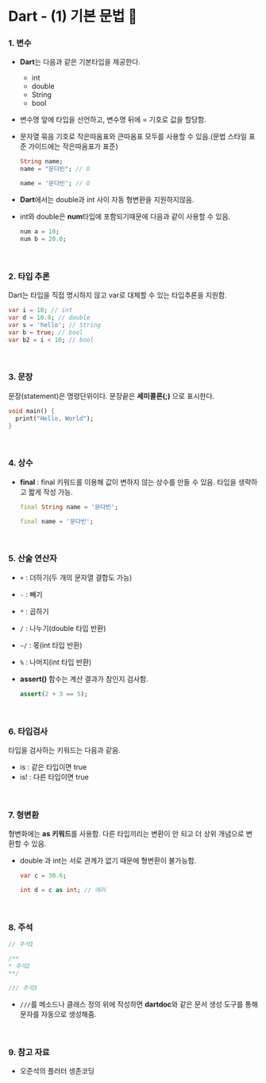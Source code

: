 # Dart - (1) 기본 문법 :dart:

### 1. 변수

- **Dart**는 다음과 같은 기본타입을 제공한다.
  - int
  - double
  - String
  - bool

- 변수명 앞에 타입을 선언하고, 변수명 뒤에 = 기호로 값을 할당함.

- 문자열 묶음 기호로 작은따옴표와 큰따옴표 모두를 사용할 수 있음.(문법 스타일 표준 가이드에는 작은따옴표가 표준)

  ```Dart
  String name;
  name = "문다빈"; // O
  
  name = '문다빈'; // O
  ```

- **Dart**에서는 double과 int 사이 자동 형변환을 지원하지않음.

- int와 double은 **num**타입에 포함되기때문에 다음과 같이 사용할 수 있음.

  ```dart
  num a = 10;
  num b = 20.0;
  ```

<br>

### 2. 타입 추론

Dart는 타입을 직접 명시하지 않고 var로 대체할 수 있는 타입추론을 지원함.

```dart
var i = 10; // int
var d = 10.9; // double
var s = 'hello'; // String
var b = true; // bool
var b2 = i < 10; // bool
```

<br>

### 3. 문장

문장(statement)은 명령단위이다. 문장끝은 **세미콜론(;)** 으로 표시한다.

```dart
void main() {
  print("Hello, World");
}
```

<br>

### 4. 상수

- **final** : final 키워드를 이용해 값이 변하지 않는 상수를 만들 수 있음. 타입을 생략하고 짧게 작성 가능.

  ```dart
  final String name = '문다빈';
  
  final name = '문다빈';
  ```

<br>

### 5. 산술 연산자

- `+` : 더하기(두 개의 문자열 결합도 가능)
- `-` : 빼기
- `*` : 곱하기
- `/` : 나누기(double 타입 반환)
- `~/` : 몫(int 타입 반환)
- `%` : 나머지(int 타입 반환)

- **assert()** 함수는 계산 결과가 참인지 검사함.

  ```dart
  assert(2 + 3 == 5);
  ```

<br>

### 6. 타입검사

타입을 검사하는 키워드는 다음과 같음.

- is : 같은 타입이면 true
- is! : 다른 타입이면 true

<br>

### 7. 형변환

형변화에는 **as 키워드**를 사용함. 다른 타입끼리는 변환이 안 되고 더 상위 개념으로 변환할 수 있음.

- double 과 int는 서로 관계가 없기 때문에 형변환이 불가능함.

  ```dart
  var c = 30.6;
  
  int d = c as int; // 에러
  ```

<br>

### 8. 주석

```dart
// 주석1

/**
* 주석2
**/

/// 주석3
```

- `///`를 메소드나 클래스 정의 위에 작성하면 **dartdoc**와 같은 문서 생성 도구를 통해 문자를 자동으로 생성해줌.

<br>

### 9. 참고 자료

- 오준석의 플러터 생존코딩
